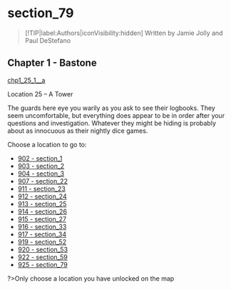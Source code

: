 
# section_79

>[!TIP|label:Authors|iconVisibility:hidden]
>Written by Jamie Jolly and Paul DeStefano

## Chapter 1 - Bastone

[chp1_25_1__a](../../decomp/app/src/main/res/raw/chp1_25_1__a.mp3 ':include :type=audio')

Location 25 – A Tower

The guards here eye you warily as you ask to see their logbooks. They seem uncomfortable, but everything does appear to be in order after your questions and investigation. Whatever they might be hiding is probably about as innocuous as their nightly dice games.


Choose a location to go to:

- [902 - section_1](output/chapter1/section_1.md)
- [903 - section_2](output/chapter1/section_2.md)
- [904 - section_3](output/chapter1/section_3.md)
- [907 - section_22](output/chapter1/section_22.md)
- [911 - section_23](output/chapter1/section_23.md)
- [912 - section_24](output/chapter1/section_24.md)
- [913 - section_25](output/chapter1/section_25.md)
- [914 - section_26](output/chapter1/section_26.md)
- [915 - section_27](output/chapter1/section_27.md)
- [916 - section_33](output/chapter1/section_33.md)
- [917 - section_34](output/chapter1/section_34.md)
- [919 - section_52](output/chapter1/section_52.md)
- [920 - section_53](output/chapter1/section_53.md)
- [922 - section_59](output/chapter1/section_59.md)
- [925 - section_79](output/chapter1/section_79.md)


?>Only choose a location you have unlocked on the map


